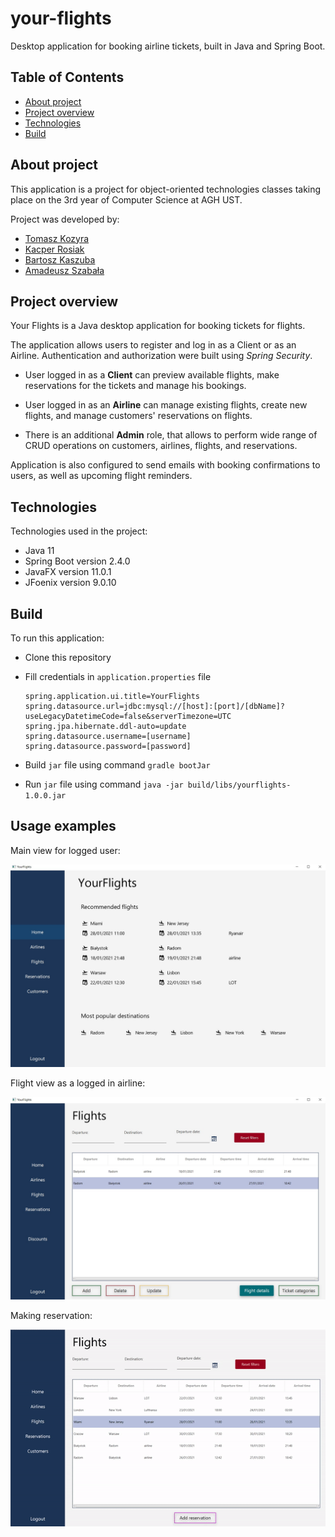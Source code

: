 # your-flights
Desktop application for booking airline tickets, built in Java and Spring Boot. 



## Table of Contents

- [About project](#about-project) 
- [Project overview](#project-overview)
- [Technologies](#technologies)  
- [Build](#build)  



## About project

This application is a project for object-oriented technologies classes taking place on the 3rd year of Computer Science at AGH UST.

Project was developed by:

- [Tomasz Kozyra](https://github.com/tkozyra)
- [Kacper Rosiak](https://github.com/rosKacper)
- [Bartosz Kaszuba](https://github.com/kaszubab)
- [Amadeusz Szabała](https://github.com/Amadeusz002)


## Project overview

Your Flights is a Java desktop application for booking tickets for flights. 

The application allows users to register and log in as a Client or as an Airline. Authentication and authorization were built using *Spring Security*.

* User logged in as a **Client** can preview available flights, make reservations for the tickets and manage his bookings. 

* User logged in as an **Airline** can manage existing flights, create new flights, and manage customers' reservations on flights.

* There is an additional **Admin** role, that allows to perform wide range of CRUD operations on customers, airlines, flights, and reservations.

Application is also configured to send emails with booking confirmations to users, as well as upcoming flight reminders.



## Technologies

Technologies used in the project:

- Java 11
- Spring Boot version 2.4.0
- JavaFX version 11.0.1
- JFoenix version 9.0.10



## Build

To run this application:

 - Clone this repository
 - Fill credentials in `application.properties` file

      ```
      spring.application.ui.title=YourFlights
      spring.datasource.url=jdbc:mysql://[host]:[port]/[dbName]?useLegacyDatetimeCode=false&serverTimezone=UTC
      spring.jpa.hibernate.ddl-auto=update
      spring.datasource.username=[username]
      spring.datasource.password=[password]
      ```
 - Build `jar` file using command `gradle bootJar`
 - Run `jar` file using command `java -jar build/libs/yourflights-1.0.0.jar`


## Usage examples


Main view for logged user:


<img src="src/main/resources/readme.screenshots/main_view.jpg" alt="drawing" width="600"/>


Flight view as a logged in airline:

<img src="src/main/resources/readme.screenshots/flight_airline.jpg" alt="drawing" width="600"/>

Making reservation:

![](src/main/resources/readme.screenshots/making_reservation.gif)




